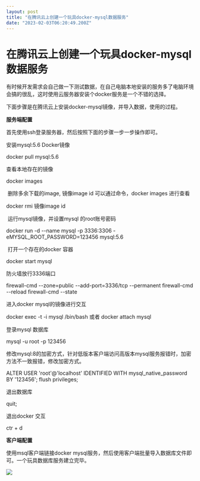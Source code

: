 ```yaml
---
layout: post
title: "在腾讯云上创建一个玩具docker-mysql数据服务"
date: "2023-02-03T06:20:49.200Z"
---
```

在腾讯云上创建一个玩具docker-mysql数据服务
===========================

有时候开发需求会自己做一下测试数据，在自己电脑本地安装的服务多了电脑环境会搞的很乱，这时使用云服务器安装个docker服务是一个不错的选择。

下面步骤是在腾讯云上安装docker-mysql镜像，并导入数据，使用的过程。

**服务端配置**

首先使用ssh登录服务器，然后按照下面的步骤一步一步操作即可。

安装mysql:5.6 Docker镜像

docker pull mysql:5.6

查看本地存在的镜像

docker images

 删除多余下载的image, 镜像image id 可以通过命令，docker images 进行查看

docker rmi 镜像image id

 运行mysql镜像，并设置mysql 的root账号密码

docker run -d --name mysql -p 3336:3306 -eMYSQL\_ROOT\_PASSWORD=123456 mysql:5.6

 打开一个存在的docker 容器

docker start mysql

防火墙放行3336端口

firewall-cmd --zone=public --add-port=3336/tcp --permanent
firewall-cmd --reload
firewall-cmd --state

进入docker mysql的镜像进行交互

docker exec -t -i mysql /bin/bash
或者
docker attach mysql

登录mysql 数据库

mysql -u root -p
123456

修改mysql:8的加密方式，针对低版本客户端访问高版本mysql服务报错时，加密方法不一致报错，修改加密方式。

ALTER USER 'root'@'localhost' IDENTIFIED WITH mysql\_native\_password BY '123456';
flush privileges;

退出数据库

quit;

退出docker 交互

ctr + d

**客户端配置**

使用msql客户端链接docker mysql服务，然后使用客户端批量导入数据库文件即可。一个玩具数据库服务建立完毕。

![](https://img2023.cnblogs.com/blog/826860/202302/826860-20230202225351740-1285408458.png)